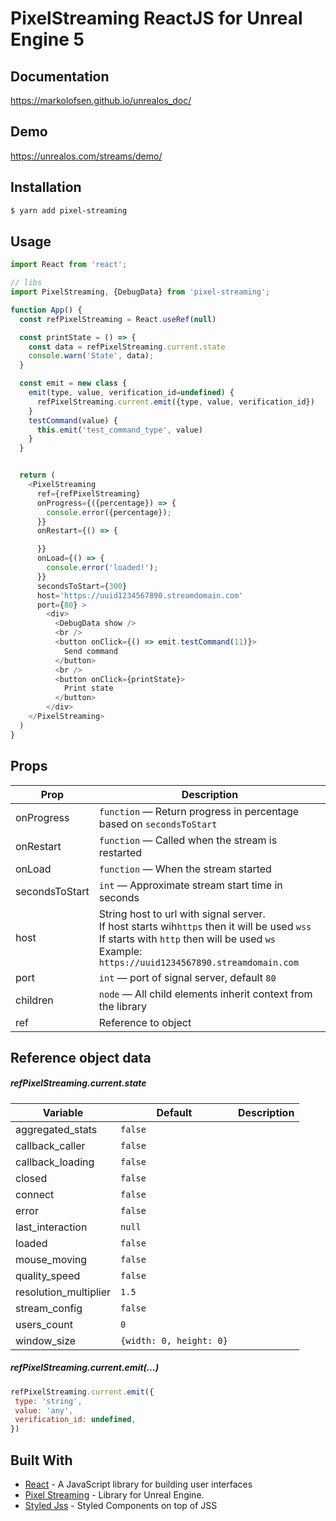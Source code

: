 # PixelStreaming ReactJS for Unreal Engine 5

## Documentation

https://markolofsen.github.io/unrealos_doc/

## Demo

https://unrealos.com/streams/demo/

## Installation

```bash
$ yarn add pixel-streaming
```

## Usage

```javascript
import React from 'react';

// libs
import PixelStreaming, {DebugData} from 'pixel-streaming';

function App() {
  const refPixelStreaming = React.useRef(null)

  const printState = () => {
    const data = refPixelStreaming.current.state
    console.warn('State', data);
  }

  const emit = new class {
    emit(type, value, verification_id=undefined) {
      refPixelStreaming.current.emit({type, value, verification_id})
    }
    testCommand(value) {
      this.emit('test_command_type', value)
    }
  }


  return (
    <PixelStreaming
      ref={refPixelStreaming}
      onProgress={({percentage}) => {
        console.error({percentage});
      }}
      onRestart={() => {

      }}
      onLoad={() => {
        console.error('loaded!');
      }}
      secondsToStart={300}
      host='https://uuid1234567890.streamdomain.com'
      port={80} >
        <div>
          <DebugData show />
          <br />
          <button onClick={() => emit.testCommand(11)}>
            Send command
          </button>
          <br />
          <button onClick={printState}>
            Print state
          </button>
        </div>
    </PixelStreaming>
  )
}
```

## Props

| Prop           | Description                                                                                                                                                                                              |
| -------------- | -------------------------------------------------------------------------------------------------------------------------------------------------------------------------------------------------------- |
| onProgress     | `function` — Return progress in percentage based on `secondsToStart`                                                                                                                                     |
| onRestart      | `function` — Called when the stream is restarted                                                                                                                                                         |
| onLoad         | `function` — When the stream started                                                                                                                                                                     |
| secondsToStart | `int` — Approximate stream start time in seconds                                                                                                                                                         |
| host           | String host to url with signal server.<br/>If host starts wih`https` then it will be used `wss` <br/>If starts with `http` then will be used `ws`<br/>Example: `https://uuid1234567890.streamdomain.com` |
| port           | `int` — port of signal server, default `80`                                                                                                                                                              |
| children       | `node` — All child elements inherit context from the library                                                                                                                                             |
| ref            | Reference to object                                                                                                                                                                                      |

## Reference object data

##### refPixelStreaming.current.state

| Variable              | Default                 | Description |
| --------------------- | ----------------------- | ----------- |
| aggregated_stats      | `false`                 |             |
| callback_caller       | `false`                 |             |
| callback_loading      | `false`                 |             |
| closed                | `false`                 |             |
| connect               | `false`                 |             |
| error                 | `false`                 |             |
| last_interaction      | `null`                  |             |
| loaded                | `false`                 |             |
| mouse_moving          | `false`                 |             |
| quality_speed         | `false`                 |             |
| resolution_multiplier | `1.5`                   |             |
| stream_config         | `false`                 |             |
| users_count           | `0`                     |             |
| window_size           | `{width: 0, height: 0}` |             |

##### refPixelStreaming.current.emit(...)

```javascript
refPixelStreaming.current.emit({
 type: 'string',
 value: 'any',
 verification_id: undefined,
})
```

## Built With

- [React](https://reactjs.org/) - A JavaScript library for building user interfaces
- [Pixel Streaming](https://docs.unrealengine.com/5.0/en-US) - Library for Unreal Engine.
- [Styled Jss](https://www.npmjs.com/package/styled-jss) - Styled Components on top of JSS
